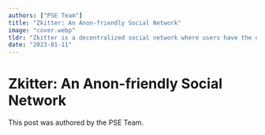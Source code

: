 ```yaml
---
authors: ["PSE Team"]
title: "Zkitter: An Anon-friendly Social Network"
image: "cover.webp"
tldr: "Zkitter is a decentralized social network where users have the option to interact anonymously. The platform provides familiar social media functions such as posting, chatting, following, and liking, but with a private identity layer under the hood."
date: "2023-01-11"
---
```


# Zkitter: An Anon-friendly Social Network

This post was authored by the PSE Team.
